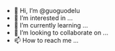 - 👋 Hi, I’m @guoguodelu
- 👀 I’m interested in ...
- 🌱 I’m currently learning ...
- 💞️ I’m looking to collaborate on ...
- 📫 How to reach me ...

<!---
guoguodelu/guoguodelu is a ✨ special ✨ repository because its `README.md` (this file) appears on your GitHub profile.
You can click the Preview link to take a look at your changes.
--->
